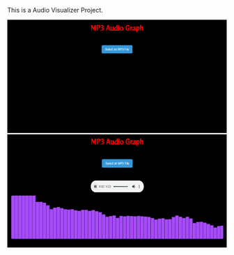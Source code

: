 This is a Audio Visualizer Project.

<img src="./screenshot_21.png" width="600" height="260" />
<br />

<img src="./screenshot_22.png" width="600" height="260" />
<br />